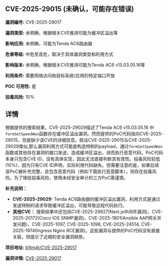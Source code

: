## CVE-2025-29015 (未确认，可能存在错误)

**漏洞编号:** CVE-2025-29017

**漏洞类型:** 未明确，根据相关CVE推测可能为缓冲区溢出等

**影响应用:** 未明确，可能为Tenda AC6路由器

**危害等级:** 中危至高危，取决于具体漏洞类型和利用方式

**影响版本:** 未明确，根据相关CVE推测可能为Tenda AC6 v15.03.05.16等

**利用条件:** 需要网络访问和目标系统/应用的特定端口开放

**POC 可用性:** 是

**投毒风险:** 10%

## 详情

根据提供的搜索结果，CVE-2025-29029描述了Tenda AC6 v15.03.05.16 中`formSetSpeedWan`函数存在缓冲区溢出漏洞。然而提供的PoC代码指向CVE-2025-29015，但是缺少该CVE的详细信息。假设CVE-2025-29015与CVE-2025-29029类似,那么漏洞利用方式可能是构造特制的payload，通过`formSetSpeedWan`函数或其他存在漏洞的接口发送，造成缓冲区溢出，进而执行恶意代码。PoC代码本身只包含CVE ID，没有具体实现，因此无法直接判断其有效性。投毒风险较低(10%)，因为只有CVE ID声明，实际利用代码缺失。但需要注意的是，如果后续该PoC被补充完整，且包含恶意代码（例如下载执行恶意脚本），则存在投毒风险。为了降低投毒风险，使用未经安全审计的三方PoC需谨慎。

**补充说明：**

*   **CVE-2025-29029:**  Tenda AC6路由器的缓冲区溢出漏洞，利用方式是通过发送特制的请求导致缓冲区溢出，可能导致远程代码执行。
*   **其他CVE：** 搜索结果中还包括CVE-2025-29927(Next.js中间件漏洞)，CVE-2025-20172(Cisco IOS SNMP漏洞)，CVE-2025-1801(Ansible AAP网关并发问题)，CVE-2025-1097, CVE-2025-1098, CVE-2025-24514, CVE-2025-1974(Ingress Nginx RCE漏洞)。这些漏洞与提供的PoC代码没有直接关联，但提示了近期的安全漏洞趋势。

**项目地址:** [b1tm4r/CVE-2025-29017](https://github.com/b1tm4r/CVE-2025-29017)

**漏洞详情:** [CVE-2025-29017](https://nvd.nist.gov/vuln/detail/CVE-2025-29017)